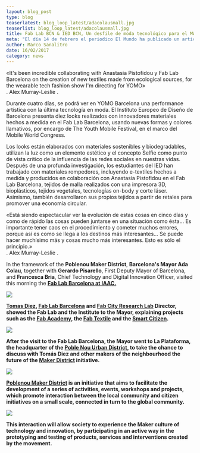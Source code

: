```yaml
---
layout: blog_post
type: blog
teaserlatest: blog_loop_latest/adacolausmall.jpg
teaserlist: blog_loop_latest/adacolausmall.jpg
title: Fab Lab BCN & IED BCN, Un desfile de moda tecnológico para el MWC
meta: "El día 14 de febrero el periodico El Mundo ha publicado un articolo sobre el Instituto Europeo de Diseño de Barcelona que en colaboración con el Fab Lab Barcelona, prepara, por encargo de The Youth Mobile Festival, diez prendas de ropa que incorporan tecnología para una 'performance' en el marco del Mobile World Congress."
author: Marco Sanalitro
date: 16/02/2017
category: news
---
```



«It's been incredible collaborating with Anastasia Pistofidou y Fab Lab Barcelona on the creation of new textiles made from ecological sources, for the wearable tech fashion show I'm directing for YOMO»<br> . Alex Murray-Leslie .<br>

Durante cuatro días, se podrá ver en YOMO Barcelona una performance artística con la última tecnología en moda. El Instituto Europeo de Diseño de Barcelona presenta diez looks realizados con innovadores materiales hechos a medida en el Fab Lab Barcelona, usando nuevas formas y colores llamativos, por encargo de The Youth Mobile Festival, en el marco del Mobile World Congress.<br>

Los looks están elaborados con materiales sostenibles y biodegradables, utilizan la luz como un elemento estético y el concepto Selfie como punto de vista crítico de la influencia de las redes sociales en nuestras vidas. Después de una profunda investigación, los estudiantes del IED han trabajado con materiales rompedores, incluyendo e-textiles hechos a medida y producidos en colaboración con Anastasia Pistofidou en el Fab Lab Barcelona, tejidos de malla realizados con una impresora 3D, bioplásticos, tejidos vegetales, tecnologías on-body y corte láser. Asimismo, también desarrollaron sus propios tejidos a partir de retales para promover una economía circular.<br>

«Está siendo espectacular ver la evolución de estas cosas en cinco días y como de rápido las cosas pueden juntarse en una situación como ésta... Es importante tener caos en el procedimiento y cometer muchos errores, porque así es como se llega a los destinos más interesantes... Se puede hacer muchísimo más y cosas mucho más interesantes. Esto es sólo el principio.»<br>
. Alex Murray-Leslie .<br>



In the framework of the <strong>Poblenou Maker District</strong>, <strong>Barcelona's Mayor Ada Colau</strong>, together with <strong>Gerardo Pisarello</strong>, First Deputy Mayor of Barcelona, and <strong>Francesca Bria</strong>, Chief Technology and Digital Innovation Officer, visited this morning the <strong><a href="https://fablabbcn.org/index.html">Fab Lab Barcelona at <strong><a href="https://iaac.net/">IAAC.</strong><br>

<img src= "http://www.fablabbcn.org/img/blog/blog_loop_latest/adacolau2.jpg" align="middle"> 
<br>

<strong><a href="https://iaac.net/people/tomas-diez/">Tomas Diez</a></strong>, <strong><a href="https://fablabbcn.org/index.html">Fab Lab Barcelona</a></strong> and <strong><a href="http://fab.city/">Fab City Research Lab</a> Director</strong>, showed the Fab Lab and the Institute to the Mayor, explaining projects such as the <strong><a href="http://fabacademy.org/">Fab Academy</a></strong>, the <strong><a href="http://fabtextiles.org/">Fab Textile</a></strong> and the <strong><a href="https://smartcitizen.me/kits/#sck">Smart Citizen</a></strong>. <br>

<img src= "http://www.fablabbcn.org/img/blog/blog_loop_latest/adacolau3.jpg" align="middle"> 
<br>

After the visit to the Fab Lab Barcelona, the Mayor went to La Plataforma, the headquarter of the <strong><a href="http://www.poblenouurbandistrict.com/es/">Poble Nou Urban District</a></strong>, to take the chance to discuss with Tomás Diez and other makers of the neighbourhood the future of the <strong><a href="http://ajuntament.barcelona.cat/estrategiadigital/en">Maker District</a></strong> initiative.<br>

<img src= "http://www.fablabbcn.org/img/blog/blog_loop_latest/adacolau4.jpg" align="middle"> 
<br>

<strong><a href="http://www.poblenouurbandistrict.com/es/">Poblenou Maker District</a></strong> is an initiative that aims to facilitate the development of a series of activities, events, workshops and projects, which promote interaction between the local community and citizen initiatives on a small scale, connected in turn to the global community.<br> 

<img src= "http://www.fablabbcn.org/img/blog/blog_loop_latest/adacolau5.jpg" align="middle"> 
<br>

This interaction will allow society to experience the <strong>Maker culture</strong> of technology and innovation, by participating in an active way in the prototyping and testing of products, services and interventions created by the movement.<br>





